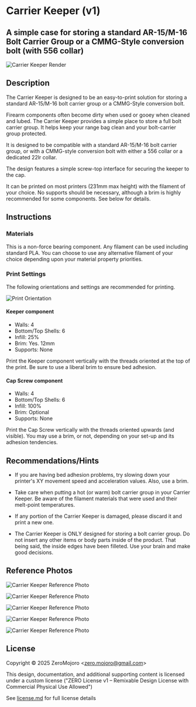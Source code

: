 # Carrier Keeper (v1)

## A simple case for storing a standard AR-15/M-16 Bolt Carrier Group or a CMMG-Style conversion bolt (with 556 collar)


![Carrier Keeper Render](img/CarrierKeeperRender-Assembled-V1.png)


## Description

The Carrier Keeper is designed to be an easy-to-print solution for storing a standard AR-15/M-16 bolt carrier group or a CMMG-Style conversion bolt. 

Firearm components often become dirty when used or gooey when cleaned and lubed. The Carrier Keeper provides a simple place to store a full bolt carrier group. It helps keep your range bag clean and your bolt-carrier group protected.

It is designed to be compatible with a standard AR-15/M-16 bolt carrier group, or with a CMMG-style conversion bolt with either a 556 collar or a dedicated 22lr collar.

The design features a simple screw-top interface for securing the keeper to the cap.

It can be printed on most printers (231mm max height) with the filament of your choice. No supports should be necessary, although a brim is highly recommended for some components. See below for details.

## Instructions

### Materials

This is a non-force bearing component. Any filament can be used including standard PLA. You can choose to use any alternative filament of your choice depending upon your material property priorities.


### Print Settings

The following orientations and settings are recommended for printing.

![Print Orientation](img/CarrierKeeperPrintOrientation-v1.png)

#### Keeper component
- Walls: 4
- Bottom/Top Shells: 6
- Infill: 25%
- Brim: Yes. 12mm 
- Supports: None

Print the Keeper component vertically with the threads oriented at the top of the print. Be sure to use a liberal brim to ensure bed adhesion. 

#### Cap Screw component

- Walls: 4
- Bottom/Top Shells: 6
- Infill: 100%
- Brim: Optional
- Supports: None

Print the Cap Screw vertically with the threads oriented upwards (and visible). You may use a brim, or not, depending on your set-up and its adhesion tendencies.


## Recommendations/Hints

- If you are having bed adhesion problems, try slowing down your printer's XY movement speed and acceleration values. Also, use a brim.

- Take care when putting a hot (or warm) bolt carrier group in your Carrier Keeper. Be aware of the filament materials that were used and their melt-point temperatures.

- If any portion of the Carrier Keeper is damaged, please discard it and print a new one.

- The Carrier Keeper is ONLY designed for storing a bolt carrier group. Do not insert any other items or body parts inside of the product. That being said, the inside edges have been filleted. Use your brain and make good decisions.

## Reference Photos

![Carrier Keeper Reference Photo](img/CarrierKeeper-PhotoC-V1.jpeg)

![Carrier Keeper Reference Photo](img/CarrierKeeper-PhotoB-V1.jpeg)

![Carrier Keeper Reference Photo](img/CarrierKeeper-PhotoD-V1.jpeg)

![Carrier Keeper Reference Photo](img/CarrierKeeper-PhotoA-V1.jpeg)

![Carrier Keeper Reference Photo](img/CarrierKeeper-PhotoE-V1.jpeg)

## License
Copyright © 2025 ZeroMojoro <<zero.mojoro@gmail.com>>

This design, documentation, and additional supporting content is licensed under a custom license ("ZERO License v1 – Remixable Design License with Commercial Physical Use Allowed")

See [license.md](license.md) for full license details





